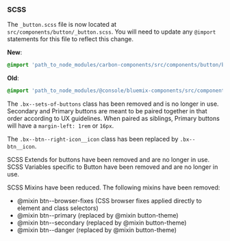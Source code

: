 ### SCSS

The `_button.scss` file is now located at `src/components/button/_button.scss`. You will need to update any `@import` statements for this file to reflect this change.

**New**:

```scss
@import 'path_to_node_modules/carbon-components/src/components/button/button';
```

**Old**:

```scss
@import 'path_to_node_modules/@console/bluemix-components/src/components/button/button';
```

The `.bx--sets-of-buttons` class has been removed and is no longer in use.
Secondary and Primary buttons are meant to be paired together in that order according to UX guidelines.
When paired as siblings, Primary buttons will have a `margin-left: 1rem` or `16px`.

The `.bx--btn--right-icon__icon` class has been replaced by `.bx--btn__icon`.

SCSS Extends for buttons have been removed and are no longer in use.
SCSS Variables specific to Button have been removed and are no longer in use.

SCSS Mixins have been reduced. The following mixins have been removed:

- @mixin btn--browser-fixes (CSS browser fixes applied directly to element and class selectors)
- @mixin btn--primary (replaced by @mixin button-theme)
- @mixin btn--secondary (replaced by @mixin button-theme)
- @mixin btn--danger (replaced by @mixin button-theme)
